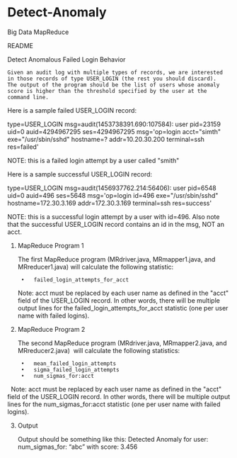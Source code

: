 # Detect-Anomaly
Big Data MapReduce

README

Detect Anomalous Failed Login Behavior

	Given an audit log with multiple types of records, we are interested in those records of type USER_LOGIN (the rest you should discard). 
	The output of the program should be the list of users whose anomaly score is higher than the threshold specified by the user at the command line.


Here is a sample failed USER_LOGIN record:

type=USER_LOGIN msg=audit(1453738391.690:107584): user pid=23159 uid=0 auid=4294967295 ses=4294967295 msg='op=login acct="simth" exe="/usr/sbin/sshd" hostname=? addr=10.20.30.200 terminal=ssh res=failed' 

NOTE: this is a failed login attempt by a user called "smith"

Here is a sample successful USER_LOGIN record:

type=USER_LOGIN msg=audit(1456937762.214:56406): user pid=6548 uid=0 auid=496 ses=5648 msg='op=login id=496 exe="/usr/sbin/sshd" hostname=172.30.3.169 addr=172.30.3.169 terminal=ssh res=success'

NOTE: this is a successful login attempt by a user with id=496. Also note that the successful USER_LOGIN record contains an id in the msg, NOT an acct.


1. MapReduce Program 1

	The first MapReduce program (MRdriver.java, MRmapper1.java, and MRreducer1.java) will calculate the following     	  statistic:
		
		•	failed_login_attempts_for_acct

	Note: acct must be replaced by each user name as defined in the "acct" field of the USER_LOGIN record. In other words, 	       there will be multiple output lines for the failed_login_attempts_for_acct statistic (one per user name with failed 	   logins).

2. MapReduce Program 2

	The second MapReduce program (MRdriver.java, MRmapper2.java, and MRreducer2.java)  will calculate the following 	statistics:
		
		•	mean_failed_login_attempts
		•	sigma_failed_login_attempts
		•	num_sigmas_for:acct
 
	Note: acct must be replaced by each user name as defined in the "acct" field of the USER_LOGIN record. In other words, 	       there will be multiple output lines for the num_sigmas_for:acct statistic (one per user name with failed logins).

3. Output

	Output should be something like this:
	Detected Anomaly for user: num_sigmas_for: “abc”  with score: 3.456


